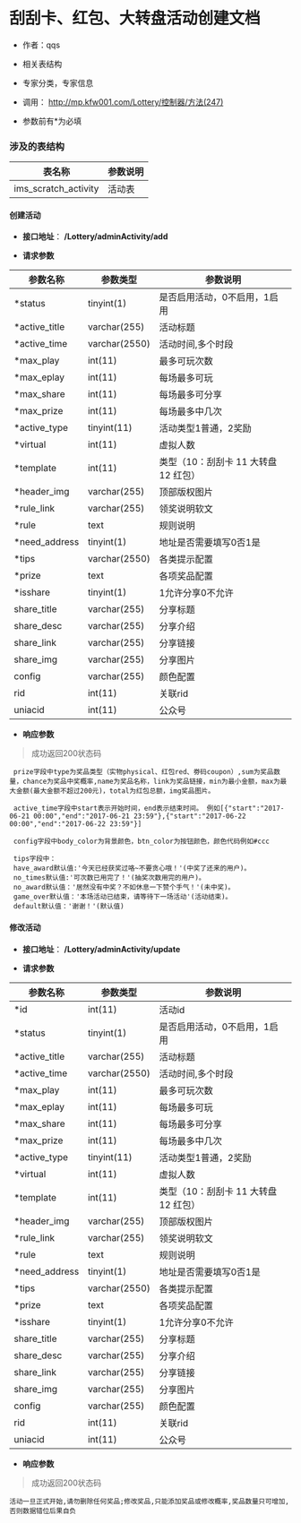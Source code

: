 # 刮刮卡、红包、大转盘活动创建文档

+ 作者：qqs

+ 相关表结构

+ 专家分类，专家信息

+ 调用： http://mp.kfw001.com/Lottery/控制器/方法(247)

+ 参数前有*为必填

### 涉及的表结构

|  表名称  |  参数说明 |
| --------- |  ------- |
| ims_scratch_activity | 活动表 |


#### 创建活动

+ __接口地址__： __/Lottery/adminActivity/add__

+ __请求参数__

|  参数名称  | 参数类型 | 参数说明 |
| --------- | -------- | ------- |
| *status | tinyint(1) | 是否启用活动，0不启用，1启用 |
| *active_title | varchar(255) | 活动标题 |
| *active_time | varchar(2550) | 活动时间,多个时段 |
| *max_play | int(11) | 最多可玩次数 |
| *max_eplay | int(11) | 每场最多可玩 |
| *max_share | int(11) | 每场最多可分享 |
| *max_prize | int(11) | 每场最多中几次 |
| *active_type | tinyint(11) | 活动类型1普通，2奖励 |
| *virtual | int(11) | 虚拟人数 |
| *template | int(11) | 类型（10：刮刮卡 11 大转盘 12 红包） |
| *header_img | varchar(255) | 顶部版权图片 |
| *rule_link | varchar(255) | 领奖说明软文 |
| *rule | text | 规则说明 |
| *need_address | tinyint(1) | 地址是否需要填写0否1是 |
| *tips | varchar(2550) | 各类提示配置 |
| *prize | text | 各项奖品配置 |
| *isshare | tinyint(1) | 1允许分享0不允许 |
| share_title | varchar(255) | 分享标题 |
| share_desc | varchar(255) | 分享介绍 |
| share_link | varchar(255) | 分享链接 |
| share_img | varchar(255) | 分享图片 |
| config | varchar(255) | 颜色配置 |
| rid | int(11) | 关联rid |
| uniacid | int(11) | 公众号 |


+ __响应参数__

> 成功返回200状态码

```text
 prize字段中type为奖品类型（实物physical、红包red、劵码coupon）,sum为奖品数量，chance为奖品中奖概率,name为奖品名称，link为奖品链接，min为最小金额，max为最大金额(最大金额不超过200元)，total为红包总额，img奖品图片。
 
 active_time字段中start表示开始时间，end表示结束时间。 例如[{"start":"2017-06-21 00:00","end":"2017-06-21 23:59"},{"start":"2017-06-22 00:00","end":"2017-06-22 23:59"}]
 
 config字段中body_color为背景颜色，btn_color为按钮颜色，颜色代码例如#ccc
 
 tips字段中：
 have_award默认值:'今天已经获奖过咯~不要贪心哦！'(中奖了还来的用户)。
 no_times默认值:'可次数已用完了！'(抽奖次数用完的用户)。
 no_award默认值：'居然没有中奖？不如休息一下赞个手气！'(未中奖)。
 game_over默认值：'本场活动已结束，请等待下一场活动'(活动结束)。
 default默认值：'谢谢！'(默认值)
```



#### 修改活动

+ __接口地址__： __/Lottery/adminActivity/update__

+ __请求参数__

|  参数名称  | 参数类型 | 参数说明 |
| --------- | -------- | ------- |
| *id | int(11) | 活动id |
| *status | tinyint(1) | 是否启用活动，0不启用，1启用 |
| *active_title | varchar(255) | 活动标题 |
| *active_time | varchar(2550) | 活动时间,多个时段 |
| *max_play | int(11) | 最多可玩次数 |
| *max_eplay | int(11) | 每场最多可玩 |
| *max_share | int(11) | 每场最多可分享 |
| *max_prize | int(11) | 每场最多中几次 |
| *active_type | tinyint(11) | 活动类型1普通，2奖励 |
| *virtual | int(11) | 虚拟人数 |
| *template | int(11) | 类型（10：刮刮卡 11 大转盘 12 红包） |
| *header_img | varchar(255) | 顶部版权图片 |
| *rule_link | varchar(255) | 领奖说明软文 |
| *rule | text | 规则说明 |
| *need_address | tinyint(1) | 地址是否需要填写0否1是 |
| *tips | varchar(2550) | 各类提示配置 |
| *prize | text | 各项奖品配置 |
| *isshare | tinyint(1) | 1允许分享0不允许 |
| share_title | varchar(255) | 分享标题 |
| share_desc | varchar(255) | 分享介绍 |
| share_link | varchar(255) | 分享链接 |
| share_img | varchar(255) | 分享图片 |
| config | varchar(255) | 颜色配置 |
| rid | int(11) | 关联rid |
| uniacid | int(11) | 公众号 |


+ __响应参数__

> 成功返回200状态码

```text
活动一旦正式开始,请勿删除任何奖品;修改奖品,只能添加奖品或修改概率,奖品数量只可增加,否则数据错位后果自负
```